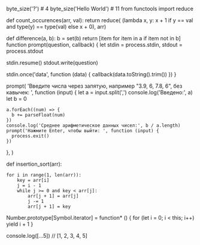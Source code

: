 byte_size('?') # 4
byte_size('Hello World') # 11
from functools import reduce


def count_occurences(arr, val):
    return reduce(
        (lambda x, y: x + 1 if y == val and type(y) == type(val) else x + 0),
        arr)

def difference(a, b):
    b = set(b)
    return [item for item in a if item not in b]
function prompt(question, callback) {
  let stdin = process.stdin,
    stdout = process.stdout

  stdin.resume()
  stdout.write(question)

  stdin.once('data', function (data) {
    callback(data.toString().trim())
  })
}

prompt(
  'Введите числа через запятую, например "3.9, 6, 7.8, 6", без кавычек: ',
  function (input) {
    let a = input.split(',')
    console.log('Введено:', a)
    let b = 0

    a.forEach((num) => {
      b += parseFloat(num)
    })
    console.log('Среднее арифметическое данных чисел:', b / a.length)
    prompt('Нажмите Enter, чтобы выйти: ', function (input) {
      process.exit()
    })
  },
)

def insertion_sort(arr):

    for i in range(1, len(arr)):
        key = arr[i]
        j = i - 1
        while j >= 0 and key < arr[j]:
            arr[j + 1] = arr[j]
            j -= 1
            arr[j + 1] = key

Number.prototype[Symbol.iterator] = function* () {
  for (let i = 0; i < this; i++) yield i + 1
}

console.log([...5]) // [1, 2, 3, 4, 5]

